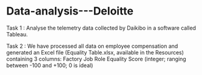 # Data-analysis---Deloitte
Task 1 : 
Analyse the telemetry data collected by Daikibo in a software called Tableau.

Task 2 :
We have processed all data on employee compensation and generated an Excel file (Equality Table.xlsx, available in the Resources) containing 3 columns:
Factory
Job Role
Equality Score (integer; ranging between -100 and +100; 0 is ideal)
